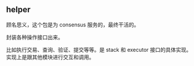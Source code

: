 ## helper
顾名思义，这个包是为 consensus 服务的，最终干活的。

封装各种操作接口出来。

比如执行交易、查询、验证、提交等等。是 stack 和 executor 接口的具体实现。实现上是跟其他模块进行交互和调用。